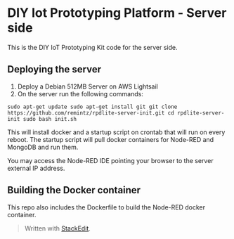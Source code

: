 # DIY Iot Prototyping Platform - Server side

This is the DIY IoT Prototyping Kit code for the server side.

## Deploying the server
1. Deploy a Debian 512MB Server on AWS Lightsail
2. On the server run the following commands:

`sudo apt-get update
sudo apt-get install git
git clone https://github.com/remintz/rpdlite-server-init.git
cd rpdlite-server-init
sudo bash init.sh
`

This will install docker and a startup script on crontab that will run on every reboot. The startup script will pull docker containers for Node-RED and MongoDB and run them.

You may access the Node-RED IDE pointing your browser to the server external IP address.

## Building the Docker container
This repo also includes the Dockerfile to build the Node-RED docker container.

> Written with [StackEdit](https://stackedit.io/).
